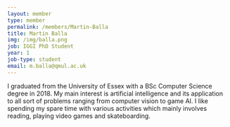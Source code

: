 ```yaml
---
layout: member
type: member
permalink: /members/Martin-Balla
title: Martin Balla
img: /img/balla.png
job: IGGI PhD Student
year: 1
job-type: student
email: m.balla@qmul.ac.uk
---
```


I graduated from the University of Essex with a BSc Computer Science degree in 2018. My main interest is artificial intelligence and its application to all sort of problems ranging from computer vision to game AI. I like spending my spare time with various activities which mainly involves reading, playing video games and skateboarding.
